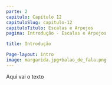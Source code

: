 ```yaml
---
parte: 2
capitulo: Capítulo 12
capituloSlug: capitulo-12
capituloTitulo: Escalas e Arpejos
pagina: Introdução - Escalas e Arpejos

title: Introdução

Page-layout: intro
image: margarida.jpg+balao_de_fala.png
---
```


Aqui vai o texto
